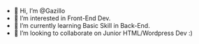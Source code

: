 - 👋 Hi, I’m @Gazillo
- 👀 I’m interested in Front-End Dev.
- 🌱 I’m currently learning Basic Skill in Back-End.
- 💞️ I’m looking to collaborate on Junior HTML/Wordpress Dev :)

<!---
Gazillo/Gazillo is a ✨ special ✨ repository because its `README.md` (this file) appears on your GitHub profile.
You can click the Preview link to take a look at your changes.
--->
